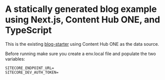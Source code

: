 # A statically generated blog example using Next.js, Content Hub ONE, and TypeScript

This is the existing [blog-starter](https://github.com/vercel/next.js/tree/canary/examples/blog-starter) using Content Hub ONE as the data source.

Before running make sure you create a env.local file and populate the two variables:
```
SITECORE_ENDPOINT_URL=
SITECORE_DEV_AUTH_TOKEN=
```